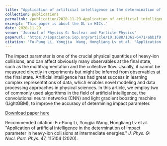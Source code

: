 ```yaml
---
title: "Application of artificial intelligence in the determination of impact parameter in heavy-ion collisions at intermediate energies"
collection: publications
permalink: /publication/2020-11-29-Application_of_artificial_intelligence_in_the_determination_of_impact_parameter_in_heavy-ion_collisions_at_intermediate_energies
excerpt: 'This paper is about the DL in HICs.'
date: 2020-11-29
venue: 'Journal of Physics G: Nuclear and Particle Physics'
paperurl: 'https://iopscience.iop.org/article/10.1088/1361-6471/abb1f9'
citation: 'Fu-Pung Li, Yongjia  Wang, Hongliang Lv et al. "Application of artificial intelligence in the determination of impact parameter in heavy-ion collisions at intermediate energies." J. Phys. G: Nucl. Part. Phys. 47, 115104 (2020).'
---
```

The impact parameter is one of the crucial physical quantities of heavy-ion collisions, and can affect obviously many observables at the final state, such as the multifragmentation and the collective flow. Usually, it cannot be measured directly in experiments but might be inferred from observables at the final state. Artificial intelligence has had great success in learning complex representations of data, which enables novel modeling and data processing approaches in physical sciences. In this article, we employ two of commonly used algorithms in the field of artificial intelligence, the convolutional neural networks (CNN) and light gradient boosting machine (LightGBM), to improve the accuracy of determining impact parameter.

[Download paper here](https://dx.doi.org/10.1088/1361-6471/abb1f9)

Recommended citation: Fu-Pung Li, Yongjia  Wang, Hongliang Lv et al. "Application of artificial intelligence in the determination of impact parameter in heavy-ion collisions at intermediate energies." <i>J. Phys. G: Nucl. Part. Phys</i>. 47, 115104 (2020).

